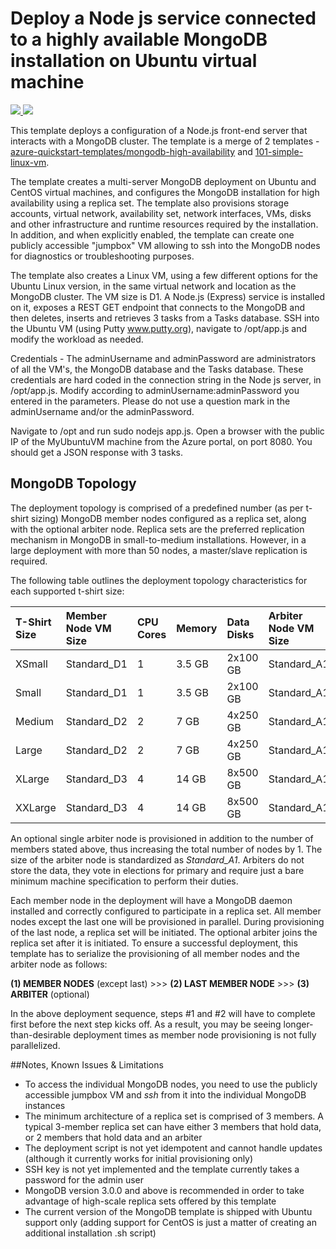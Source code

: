 # Deploy a Node js service connected to a highly available MongoDB installation on Ubuntu virtual machine

<a href="https://portal.azure.com/#create/Microsoft.Template/uri/https%3A%2F%2Fraw.githubusercontent.com%2hossamdarwish%2mongodb-azure-tawwar%2master%2azuredeploy.json" target="_blank">
    <img src="http://azuredeploy.net/deploybutton.png"/>
</a>
<a href="http://armviz.io/#/?load=https%3A%2F%2Fraw.githubusercontent.com%2FAzure%2Fazure-quickstart-templates%2Fmaster%2Fmongodb-nodejs-high-availability%2Fazuredeploy.json" target="_blank">
    <img src="http://armviz.io/visualizebutton.png"/>
</a>

This template deploys a configuration of a Node.js front-end server that interacts with a MongoDB cluster. The template is a merge
of 2 templates - <a href="https://github.com/Azure/azure-quickstart-templates/tree/master/mongodb-high-availability">azure-quickstart-templates/mongodb-high-availability</a> and <a href="https://github.com/Azure/azure-quickstart-templates/tree/master/101-simple-linux-vm">101-simple-linux-vm</a>.

The template creates a multi-server MongoDB deployment on Ubuntu and CentOS virtual machines, and configures the MongoDB installation for high availability using a replica set.
The template also provisions storage accounts, virtual network, availability set, network interfaces, VMs, disks and other infrastructure and runtime resources required by the installation.
In addition, and when explicitly enabled, the template can create one publicly accessible "jumpbox" VM allowing to ssh into the MongoDB nodes for diagnostics or troubleshooting purposes.

The template also creates a Linux VM, using a few different options for the Ubuntu Linux version, in the same virtual network and location as the MongoDB cluster. The VM size is D1.
A Node.js (Express) service is installed on it, exposes a REST GET endpoint that connects to the MongoDB and then deletes, inserts and retrieves 3 tasks from a Tasks database.
SSH into the Ubuntu VM (using Putty www.putty.org), navigate to /opt/app.js and modify the workload as needed.

Credentials -
The adminUsername and adminPassword are administrators of all the VM's, the MongoDB database and the Tasks database.
These credentials are hard coded in the connection string in the Node js server, in /opt/app.js. Modify according to adminUsername:adminPassword you entered in the parameters.
Please do not use a question mark in the adminUsername and/or the adminPassword.

Navigate to /opt and run sudo nodejs app.js.
Open a browser with the public IP of the MyUbuntuVM machine from the Azure portal, on port 8080. You should get a JSON response with 3 tasks.

MongoDB Topology
--------

The deployment topology is comprised of a predefined number (as per t-shirt sizing) MongoDB member nodes configured as a replica set, along with the optional
arbiter node. Replica sets are the preferred replication mechanism in MongoDB in small-to-medium installations. However, in a large deployment
with more than 50 nodes, a master/slave replication is required.

The following table outlines the deployment topology characteristics for each supported t-shirt size:

| T-Shirt Size | Member Node VM Size | CPU Cores | Memory | Data Disks | Arbiter Node VM Size | # of Members | Arbiter | # of Storage Accounts |
|:--- |:---|:---|:---|:---|:---|:---|:---|:---|
| XSmall | Standard_D1 | 1 | 3.5 GB | 2x100 GB | Standard_A1 | 2 | Yes | 1 |
| Small | Standard_D1 | 1 | 3.5 GB | 2x100 GB | Standard_A1 | 3 | No | 1 |
| Medium | Standard_D2 | 2 | 7 GB | 4x250 GB | Standard_A1 | 4 | Yes | 2 |
| Large | Standard_D2 | 2 | 7 GB | 4x250 GB | Standard_A1 | 8 | Yes | 4 |
| XLarge | Standard_D3 | 4 | 14 GB | 8x500 GB | Standard_A1 | 8 | Yes | 4 |
| XXLarge | Standard_D3 | 4 | 14 GB | 8x500 GB | Standard_A1 | 16 | No | 8 |

An optional single arbiter node is provisioned in addition to the number of members stated above, thus increasing the total number of nodes by 1.
The size of the arbiter node is standardized as _Standard_A1_. Arbiters do not store the data, they vote in elections for primary and require just a bare minimum machine specification to perform their duties.

Each member node in the deployment will have a MongoDB daemon installed and correctly configured to participate in a replica set. All member nodes except the last one will be provisioned in parallel. During provisioning of the last node, a replica set will be initiated.
The optional arbiter joins the replica set after it is initiated. To ensure a successful deployment, this template has to serialize the provisioning of all member nodes and the arbiter node as follows:

__(1) MEMBER NODES__ (except last) >>> __(2) LAST MEMBER NODE__ >>> __(3) ARBITER__ (optional)

In the above deployment sequence, steps #1 and #2 will have to complete first before the next step kicks off. As a result, you may be seeing longer-than-desirable deployment times as member node provisioning is not fully parallelized.

##Notes, Known Issues & Limitations
- To access the individual MongoDB nodes, you need to use the publicly accessible jumpbox VM and _ssh_ from it into the individual MongoDB instances
- The minimum architecture of a replica set is comprised of 3 members. A typical 3-member replica set can have either 3 members that hold data, or 2 members that hold data and an arbiter
- The deployment script is not yet idempotent and cannot handle updates (although it currently works for initial provisioning only)
- SSH key is not yet implemented and the template currently takes a password for the admin user
- MongoDB version 3.0.0 and above is recommended in order to take advantage of high-scale replica sets offered by this template
- The current version of the MongoDB template is shipped with Ubuntu support only (adding support for CentOS is just a matter of creating an additional installation .sh script)